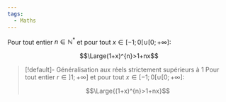 ```yaml
---
tags:
  - Maths
---
```

Pour tout entier $n \in \mathbb{N^*}$ et pour tout $x \in [-1;0[ \cup [0;+\infty]$:

$$\Large(1+x)^{n}>1+nx$$

> [!default]- Généralisation aux réels strictement supérieurs à 1
Pour tout entier $r \in ]1;+\infty]$ et pour tout $x \in [-1;0[ \cup [0;+\infty]$:
> 
> $$\Large{(1+x)^{n}>1+nx}$$
